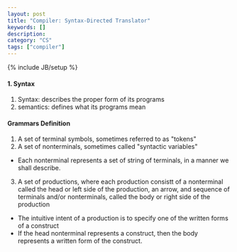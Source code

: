 ```yaml
---
layout: post
title: "Compiler: Syntax-Directed Translator"
keywords: []
description: 
category: "CS" 
tags: ["compiler"]
---
```

{% include JB/setup %}

#### 1. Syntax 
1. Syntax: describes the proper form of its programs
2. semantics: defines what its programs mean

#### Grammars Definition
1. A set of terminal symbols, sometimes referred to as "tokens"
2. A set of nonterminals, sometimes called "syntactic variables"
- Each nonterminal represents a set of string of terminals, in a manner we shall describe.
3. A set of productions, where each production consistt of a nonterminal called the head or left
   side of the production, an arrow, and sequence of terminals and/or nonterminals, called the body
   or right side of the production
- The intuitive intent of a production is to specify one of the written forms of a construct
- If the head nonterminal represents a construct, then the body represents a written form of the
  construct.

